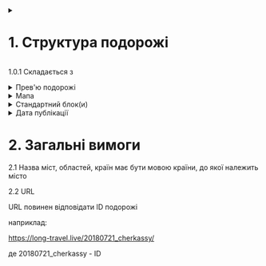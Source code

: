 <details>
    <summary><h1>1. Структура подорожі</h1></summary> 
    <img width="345" alt="image" src="https://github.com/scholokov/long-travel-2/assets/22824947/3c10862c-ab27-4baf-bcf2-42391112dd39">
</details>

1.0.1 Складається з

<details>
    <summary>Прев'ю подорожі</summary> 
	
<img width="358" alt="image" src="https://github.com/scholokov/long-travel-2/assets/22824947/f81d4723-5891-4c12-9d73-0a3e51e24a11">


1.1.1 Складається з
- Назва подорожі
- Країна, у вигляді прапору країни (входить у Прев'ю)
- Період часу (входить у Прев'ю)
- Прев'ю (картинка)

1.1.2 Назви подорожі - може складатися з
- Назви об'єкта подорожі
- міст, країн
- або мати іншу назву, яка описує саму подорож

1.1.2.1 Назва має бути унікальною у розрізі всіх подорожей

1.1.2.2 У назві ID подорожі не повинен бути присутнім

1.1.2.3 У назві дозволені символи:
- А-Я (символи укр-рус алфавіту)
- A-Z (символи латинського алфавіту)
- цифри
- ,-!?.

1.1.2.4 Якщо назва подорожі складається з перечня міст, то повинні бути відсутні старт і кінець подорожі (наприклад Київ-Канів-Тернопіль-Київ, має бути замінено на Канів-Тернопіль)

1.1.2.5 Назви країн кожної подорожі знаходяться у [Повний перелік всіх подорожей](https://github.com/scholokov/long-travel-2/wiki/3.1-%D0%9F%D0%BE%D0%B4%D0%BE%D1%80%D0%BE%D0%B6%D1%96.-%D0%9F%D0%B5%D1%80%D0%B5%D0%BB%D1%96%D0%BA)

1.1.3 Кількість прапорців відповідає кількості відвіданих країн

1.1.3.1 Відповідність відвіданих країн, знаходиться у [Повному переліку всіх подорожей](https://github.com/scholokov/long-travel-2/wiki/3.1-%D0%9F%D0%BE%D0%B4%D0%BE%D1%80%D0%BE%D0%B6%D1%96.-%D0%9F%D0%B5%D1%80%D0%B5%D0%BB%D1%96%D0%BA)

1.1.4 Формат дати:

`DD.MM.YYYY`

або

`DD.MM.YYYY - DD.MM.YYYY`

1.1.5 Прев'ю (картинка) - має бути унікальним у розрізі всіх подорожей	
	
</details>


<details>
    <summary>Мапа</summary> 
    <img width="361" alt="image" src="https://github.com/scholokov/long-travel-2/assets/22824947/878298c4-2b34-4d32-b92b-b3755e3bd8d5">
	
## 1.2 Мапа 
![](https://github.com/scholokov/long-travel-2/blob/main/Foto/map.JPG)

1.2.1.1 Загальна карта повинна бути присутня в кожній подорожі

1.2.1.2 У розрізі однієї подорожі має бути лише один блок з картою

### 1.2.2. Маршрут подорожі
![](https://github.com/scholokov/long-travel-2/blob/main/Foto/legend.png)

1.2.2.1 Біля кожної проміжної точки повинна бути вказана пройдена відстань від попередньої точки подорожі
![](https://github.com/scholokov/long-travel-2/blob/main/Foto/legend2.png)

1.2.2.2 Початкова точка відображаєься кружком, кінцева - у вигляді краплі
![](https://github.com/scholokov/long-travel-2/blob/main/Foto/legend3.png)

1.2.2.3 "Пам'ятки" відображаються "зірочками"
![](https://github.com/scholokov/long-travel-2/blob/main/Foto/legend4.png)

1.2.2.4 Якщо маршрут йде відразу на "визначну пам'ятку", то вона знаходиться на лінії маршруту
![](https://github.com/scholokov/long-travel-2/blob/main/Foto/legend4.png)

1.2.2.5 Якщо маршрут йде спочатку на проміжну точку (наприклад, готель чи місто), а вже від нього на пам'ятки, то вони знаходяться трохи з відступом від лінії маршруту
![](https://github.com/scholokov/long-travel-2/blob/main/Foto/legend5.png)

1.2.2.5.0.1 Проміжні міста знаходяться на основній лінії

1.2.2.5.1 Також ця точка поєднується пунктирною лінією
![image](https://user-images.githubusercontent.com/22824947/195812719-ab592b5b-f3bb-4f81-830a-79cd9b339a2d.png)

1.2.2.6 Якщо весь маршрут не виходить за межі Києва, має бути тільки одна точка
<img width="809" alt="image" src="https://user-images.githubusercontent.com/22824947/178454993-b66c001f-2cf0-41dd-a5fe-26394a47ca17.png">

1.2.2.7 Повинен бути присутнім активний елемент

1.2.2.7.1 Назва - "Відкрити подорож"

1.2.2.7.2 Після натискання повинна відкриватися відповідна сторінка з подорожжю

1.2.2.7.3 Лінка завжди веде на продакшн

1.2.2.7.4 Якщо на мапі лише одна точка, то кнопка має розташовуватись:

![image](https://github.com/scholokov/long-travel-2/assets/22824947/00db6276-95f3-4942-8f31-b412092cfe29)

1.2.2.7.4.1 Якщо більше ніж одна точка на мапі, кнопка має розташовуватись знизу:

![image](https://github.com/scholokov/long-travel-2/assets/22824947/482849d3-62a4-4ad8-b038-faad850bd038)

1.2.2.8 Повинна бути присутнім прев'ю фото

1.2.2.8.1 Прев'ю має збігатися з прев'ю на глобальній карті

1.2.2.8.2 Прев'ю має збігатися з прев'ю самої подорожі

![image](https://user-images.githubusercontent.com/22824947/202218150-736e2d45-1b4a-48ad-9cea-66813b518e6b.png)

1.2.2.8.3 Має бути лише одне прев'ю

1.2.2.8.4 Прев'ю може бути прив'язаним до любої точки

1.2.2.9 Мова

1.2.2.9.1 Всі назви країн мають бути на англійській мові

1.2.2.9.2 Назви міст мають бути на мові країн, до яких вони належать

1.2.2.9.3 Все інше на українській мові

1.2.2.10 Відображення

1.2.2.10.1 Країна та дата обов'язково відображається для першої та останньої точки

1.2.2.10.1 Якщо країна або дата збігається з наступною точкою (зверху) то вона не відображається

### 1.2.3. Карта
![](https://github.com/scholokov/long-travel-2/blob/main/Foto/legend6.png)

1.2.3.1 Крапки на карті з'єднуються суцільною лінією
![](https://github.com/scholokov/long-travel-2/blob/main/Foto/legend7.png)

1.2.3.2 Пам'ятки, які прив'язані до якоїсь проміжної точки (і на "Легенді" мають відступ), а не маршруту, сполучаються з проміжною точкою, вказаною на схемі (місто або готель) пунктирними лініями
![](https://github.com/scholokov/long-travel-2/blob/main/Foto/legend8.png)	
	
	
</details>

<details>
     <summary>Стандартний блок(и)</summary> 
     <img width="369" alt="image" src="https://github.com/scholokov/long-travel-2/assets/22824947/c0e93afa-70c0-4a26-8107-45908b8bd6b7">
	 
## 1.3 Стандартний блок(и)

1.3.1 Складається з
- Header (Прев'ю)
![image](https://github.com/scholokov/long-travel-2/assets/22824947/3f35fb7a-f481-446a-b397-d836892dfe9d)
- Body
<img width="346" alt="image" src="https://github.com/scholokov/long-travel-2/assets/22824947/6df61b98-db2c-48e9-9576-95084326c7ed">


1.3.1.1 Header (Прев'ю) складається з
- Назва подорожі *
- Місто або Місто, Область
- Країна, у вигляді прапору *
- Проміжок часу *
- Прев'ю *

*-Блоки, які обов'язково повинні бути присутні

1.3.1.1.1 Якщо є блок "дорога" він повинен мати наступний формат: "Дорога: ХХХ - YYY", де XXX - початкова точка, YYY - кінцева точка. Також блок дорога повинна містити один або кілька прапорів країн, залежно від кількості країн цього маршруту. Розташування прапора на протилежному боці від точок подорожі. (детальніше написано у [Стандартних блоках](https://github.com/scholokov/long-travel-2/wiki/4.3-%D0%9F%D0%BE%D0%B4%D0%BE%D1%80%D0%BE%D0%B6.-%D0%A1%D1%82%D0%B0%D0%BD%D0%B4%D0%B0%D1%80%D1%82%D0%BD%D1%96-%D0%B1%D0%BB%D0%BE%D0%BA%D0%B8))

1.3.1.2 Body складається з
- Галерея з фото та відео (пункт 1.3.3)
- Youtube відео/галерея (пункт 1.3.4)
- Текстовий опис

але, як мінімум - один з цих блоків

1.3.2 Стандартних блоків може бути необмежена кількість, але не менше одного

<details>
    <summary>1.3.3 Типи стандартних блоків</summary> 

Дизайн:
https://www.figma.com/file/mh7iDnG6ec7yiC0SCGad7L/Long-Travel?node-id=986%3A6&t=jNFh815uWZqa5QBr-0

1.3.3.1 Road

Переміщення на автівці

| Номер рядку    | Приклад                 | Пояснення 
| ---            | ---                     | ---                
| 1              | Дорога                  | Назва
| 2              | Київ - Харків           | З якого міста в яке відбувається переміщення
| 3a             | 11.11.2011              | Дата (формат: DD.MM.YYYY), коли переміщення відбувається за один день
| 3b             | 11.11.2011 - 11.11.2011 | Діапазон дат (формат:  DD.MM.YYYY - DD.MM.YYYY), коли переміщення відбувається більше ніж за один день
| прапор         | присутній               | Кількість - залежить від кількості країн (але не більше двох)            

1.3.3.2 Train

Переміщення на потязі

| Номер рядку    | Приклад                 | Пояснення
| ---            | ---                     | ---                
| 1              | Дорога                  | Назва
| 2              | Київ - Харків           | З якого міста в яке відбувається переміщення
| 3a             | 11.11.2011              | Дата (формат: DD.MM.YYYY), коли переміщення відбувається за один день
| 3b             | 11.11.2011 - 11.11.2011 | Діапазон дат (формат:  DD.MM.YYYY - DD.MM.YYYY), коли переміщення відбувається більше ніж за один день
| прапор         | присутній               | Кількість - залежить від кількості країн


1.3.3.3 Boat

Переміщення на надводному транспорті

| Номер рядку    | Приклад                 | Пояснення                                        
| ---            | ---                     | ---                
| 1              | Дорога                  | Назва
| 2              | Київ - Харків           | З якого міста в яке відбувається переміщення
| 3a             | 11.11.2011              | Дата (формат: DD.MM.YYYY), коли переміщення відбувається за один день
| 3b             | 11.11.2011 - 11.11.2011 | Діапазон дат (формат:  DD.MM.YYYY - DD.MM.YYYY), коли переміщення відбувається більше ніж за один день
| прапор         | присутній               | Кількість - залежить від кількості країн

1.3.3.4 Sub-marine

Переміщення на підводному транспорті

| Номер рядку    | Приклад                 | Пояснення                                        
| ---            | ---                     | ---                
| 1              | Дорога                  | Назва
| 2              | Київ - Харків           | З якого міста в яке відбувається переміщення
| 3a             | 11.11.2011              | Дата (формат: DD.MM.YYYY), коли переміщення відбувається за один день
| 3b             | 11.11.2011 - 11.11.2011 | Діапазон дат (формат:  DD.MM.YYYY - DD.MM.YYYY), коли переміщення відбувається більше ніж за один день
| прапор         | присутній               | Кількість - залежить від кількості країн

1.3.3.5 Fly 

Переміщення літаком

| Номер рядку    | Приклад                 | Пояснення                                        
| ---            | ---                     | ---                
| 1              | Дорога                  | Назва
| 2              | Київ - Харків           | З якого міста в яке відбувається переміщення
| 3a             | 11.11.2011              | Дата (формат: DD.MM.YYYY), коли переміщення відбувається за один день
| 3b             | 11.11.2011 - 11.11.2011 | Діапазон дат (формат:  DD.MM.YYYY - DD.MM.YYYY), коли переміщення відбувається більше ніж за один день
| прапор         | присутній               | Кількість - залежить від кількості країн

1.3.3.6 Ferry 

Переміщення паромом

| Номер рядку    | Приклад                 | Пояснення                                        
| ---            | ---                     | ---                
| 1              | Дорога                  | Назва
| 2              | Київ - Харків           | З якого міста в яке відбувається переміщення
| 3a             | 11.11.2011              | Дата (формат: DD.MM.YYYY), коли переміщення відбувається за один день
| 3b             | 11.11.2011 - 11.11.2011 | Діапазон дат (формат:  DD.MM.YYYY - DD.MM.YYYY), коли переміщення відбувається більше ніж за один день
| прапор         | присутній               | Кількість - залежить від кількості країн

1.3.3.7 Car Rental 

Інформація про аренду

| Номер рядку    | Приклад                 | Пояснення
| ---            | ---                     | ---                
| 1              | AVIS                    | Назва компанії, яка здає в аренду
| 2              | Київ                    | Місто, де здається в аренду
| 3              | 11.11.2011              | Дата (формат: DD.MM.YYYY)
| прапор         | присутній               | Кількість - один 

1.3.3.8 Hotel 

проживання у готілі

| Номер рядку    | Приклад                 | Пояснення                                        
| ---            | ---                     | ---                
| 1              | Перлина Карпат          | Назва, має бути у  вигляді активної лінки на опис готелю
| 2              | Київ                    | Місто
| 3a             | 11.11.2011              | Дата (формат: DD.MM.YYYY), коли проживання було лише 1 день
| 3b             | 11.11.2011 - 11.11.2011 | Діапазон дат (формат:  DD.MM.YYYY - DD.MM.YYYY), коли проживання було більше одного дня
| прапор         | присутній               | Кількість - один 

1.3.3.9 Restaurant 

Відвідування ресторану

| Номер рядку    | Приклад                 | Пояснення                                        
| ---            | ---                     | ---                
| 1              | Пузата хата             | Назва
| 2              | Київ                    | Місто
| 3              | 11.11.2011              | Дата (формат: DD.MM.YYYY)
| прапор         | присутній               | Кількість - один 

1.3.3.10 Beach

Відвідування пляжу

| Номер рядку    | Приклад                 | Пояснення                                        
| ---            | ---                     | ---                
| 1              | Golden Horn             | Назва
| 2              | Київ                    | Місто
| 3a             | 11.11.2011              | Дата (формат: DD.MM.YYYY), коли відвідування було протягом одного дня
| 3b             | 11.11.2011 - 11.11.2011 | Діапазон дат (формат:  DD.MM.YYYY - DD.MM.YYYY), коли відвідування було більше одного дня
| прапор         | присутній               | Кількість - один 

1.3.3.11 Місто

Відвідування міста

| Номер рядку    | Приклад                 | Пояснення
| ---            | ---                     | ---                
| 1              | Київ                    | Місто
| 3a             | 11.11.2011              | Дата (формат: DD.MM.YYYY), коли відвідування було протягом одного дня
| 3b             | 11.11.2011 - 11.11.2011 | Діапазон дат (формат:  DD.MM.YYYY - DD.MM.YYYY), коли відвідування було більше одного дня
| прапор         | присутній               | Кількість - один 

1.3.3.12 Metropolis

відвідування великого міста

| Номер рядку    | Приклад                 | Пояснення
| ---            | ---                     | ---                
| 1              | Київ                    | Місто
| 3a             | 11.11.2011              | Дата (формат: DD.MM.YYYY), коли відвідування було протягом одного дня
| 3b             | 11.11.2011 - 11.11.2011 | Діапазон дат (формат:  DD.MM.YYYY - DD.MM.YYYY), коли відвідування було більше одного дня
| прапор         | присутній               | Кількість - один 

1.3.3.13 Village

Відвідування невеличкого міста / села

| Номер рядку    | Приклад                 | Пояснення                                        
| ---            | ---                     | ---                
| 1              | Київ                    | Місто
| 3a             | 11.11.2011              | Дата (формат: DD.MM.YYYY), коли відвідування було протягом одного дня
| 3b             | 11.11.2011 - 11.11.2011 | Діапазон дат (формат:  DD.MM.YYYY - DD.MM.YYYY), коли відвідування було більше одного дня
| прапор         | присутній               | Кількість - один 

1.3.3.14 Entertainment

Відвідування розважального міста

| Номер рядку    | Приклад                 | Пояснення
| ---            | ---                     | ---                
| 1              | Шоу "1001 ніч"          | Назва
| 2              | Київ                    | Місто
| 3a             | 11.11.2011              | Дата (формат: DD.MM.YYYY), коли відвідування було протягом одного дня
| 3b             | 11.11.2011 - 11.11.2011 | Діапазон дат (формат:  DD.MM.YYYY - DD.MM.YYYY), коли відвідування було більше одного дня
| прапор         | присутній               | Кількість - один 

1.3.3.15 Zoo

Відвідування зоопарку

| Номер рядку    | Приклад                 | Пояснення                                        
| ---            | ---                     | ---                
| 1              | Київський зоопарк       | Назва
| 2              | Київ                    | Місто
| 3              | 11.11.2011              | Дата (формат: DD.MM.YYYY)
| прапор         | присутній               | Кількість - один 

1.3.3.16 Mountain

Відвідування гір

| Номер рядку    | Приклад                 | Пояснення
| ---            | ---                     | ---                
| 1              | Карпати                 | Назва
| 2a             | 11.11.2011              | Дата (формат: DD.MM.YYYY), коли відвідування було протягом одного дня
| 2b             | 11.11.2011 - 11.11.2011 | Діапазон дат (формат:  DD.MM.YYYY - DD.MM.YYYY), коли відвідування було більше одного дня
| прапор         | присутній               | Кількість - один 

1.3.3.17 Cave

Відвідування печер

| Номер рядку    | Приклад                 | Пояснення
| ---            | ---                     | ---                
| 1              | Соляна печера           | Назва
| 2a             | 11.11.2011              | Дата (формат: DD.MM.YYYY), коли відвідування було протягом одного дня
| 2b             | 11.11.2011 - 11.11.2011 | Діапазон дат (формат:  DD.MM.YYYY - DD.MM.YYYY), коли відвідування було більше одного дня
| прапор         | присутній               | Кількість - один 

1.3.3.18 Water-fall

Відвідування водопаду

| Номер рядку    | Приклад                 | Пояснення
| ---            | ---                     | ---                
| 1              | Ніагара                 | Назва
| 2a             | 11.11.2011              | Дата (формат: DD.MM.YYYY), коли відвідування було протягом одного дня
| 2b             | 11.11.2011 - 11.11.2011 | Діапазон дат (формат:  DD.MM.YYYY - DD.MM.YYYY), коли відвідування було більше одного дня
| прапор         | присутній               | Кількість - один 

1.3.3.19 River-Lake

Відвідування річки або озера

| Номер рядку    | Приклад                 | Пояснення
| ---            | ---                     | ---                
| 1              | Озеро Світязь           | Назва
| 2a             | 11.11.2011              | Дата (формат: DD.MM.YYYY), коли відвідування було протягом одного дня
| 2b             | 11.11.2011 - 11.11.2011 | Діапазон дат (формат:  DD.MM.YYYY - DD.MM.YYYY), коли відвідування було більше одного дня
| прапор         | присутній               | Кількість - один 

1.3.3.20 Castle

Відвідування замку

| Номер рядку    | Приклад                 | Пояснення
| ---            | ---                     | ---                
| 1              | Замок Судак             | Назва
| 2a             | 11.11.2011              | Дата (формат: DD.MM.YYYY), коли відвідування було протягом одного дня
| 2b             | 11.11.2011 - 11.11.2011 | Діапазон дат (формат:  DD.MM.YYYY - DD.MM.YYYY), коли відвідування було більше одного дня
| прапор         | присутній               | Кількість - один 

1.3.3.21 Shopping

Відвідування магазинів, торгових центрів

| Номер рядку    | Приклад                 | Пояснення
| ---            | ---                     | ---                
| 1              | Mall                    | Назва
| 2              | Київ                    | Місто
| 3a             | 11.11.2011              | Дата (формат: DD.MM.YYYY), коли відвідування було протягом одного дня
| 3b             | 11.11.2011 - 11.11.2011 | Діапазон дат (формат:  DD.MM.YYYY - DD.MM.YYYY), коли відвідування було більше одного дня
| прапор         | присутній               | Кількість - один 

1.3.3.22 Sport

Відвідування спортивних заходів

| Номер рядку    | Приклад                 | Пояснення
| ---            | ---                     | ---                
| 1              | Конопська ДЮСШ          | Назва
| 2              | Київ                    | Місто
| 3a             | 11.11.2011              | Дата (формат: DD.MM.YYYY), коли відвідування було протягом одного дня
| 3b             | 11.11.2011 - 11.11.2011 | Діапазон дат (формат:  DD.MM.YYYY - DD.MM.YYYY), коли відвідування було більше одного дня
| прапор         | присутній               | Кількість - один 

1.3.3.23 Park

Відвідування парку

| Номер рядку    | Приклад                 | Пояснення                                        
| ---            | ---                     | ---                
| 1              | Національний парк “Межигір’я”| Назва
| 2              | Київ                    | Місто
| 3a             | 11.11.2011              | Дата (формат: DD.MM.YYYY), коли відвідування було протягом одного дня
| 3b             | 11.11.2011 - 11.11.2011 | Діапазон дат (формат:  DD.MM.YYYY - DD.MM.YYYY), коли відвідування було більше одного дня
| прапор         | присутній               | Кількість - один 

1.3.3.24 Museum

Відвідування музею

| Номер рядку    | Приклад                 | Пояснення
| ---            | ---                     | ---                
| 1              | Державний музей авіації | Назва
| 2              | Київ                    | Місто
| 3a             | 11.11.2011              | Дата (формат: DD.MM.YYYY), коли відвідування було протягом одного дня
| 3b             | 11.11.2011 - 11.11.2011 | Діапазон дат (формат:  DD.MM.YYYY - DD.MM.YYYY), коли відвідування було більше одного дня
| прапор         | присутній               | Кількість - один 

1.3.3.25 Country

Відвідування країни

| Номер рядку    | Приклад                 | Пояснення
| ---            | ---                     | ---                
| 1              | Hungary                 | Назва
| 2a             | 11.11.2011              | Дата (формат: DD.MM.YYYY), коли відвідування було протягом одного дня
| 2b             | 11.11.2011 - 11.11.2011 | Діапазон дат (формат:  DD.MM.YYYY - DD.MM.YYYY), коли відвідування було більше одного дня
| прапор         | присутній               | Кількість - один 

1.3.3.26 Preparation

Підготовка до подорожі

| Номер рядку    | Приклад                 | Пояснення                                        
| ---            | ---                     | ---                
| 1              | Підготовка              | Назва
| прапор         | відсутній

1.3.3.27 Home

Повернення додому

| Номер рядку    | Приклад                 | Пояснення
| ---            | ---                     | ---                
| 1              | Дома                    | Назва
| прапор         | відсутній

1.3.3.28 Mountain road

Горна дорога

| Номер рядку    | Приклад                 | Пояснення
| ---            | ---                     | ---                
| 1              | Transfagarasan road     | Назва
| 2a             | 11.11.2011              | Дата (формат: DD.MM.YYYY)
| 2b             | 11.11.2011 - 11.11.2011 | Діапазон дат (формат:  DD.MM.YYYY - DD.MM.YYYY)
| прапор         | присутній               | Кількість - один 

</details>




### 1.3.3 Галерея з фото та відео

1.3.3.1 Загальне

1.3.3.1.1 Фотографії повинні підвантажуватись не всі відразу, а тільки ті, що наближаються до видимої області (Lazy Loading)

1.3.3.2. Галерея

1.3.3.2.1 Галерея складається з прев'ю фото

1.3.3.2.2 Натисніть на прев'ю фото - відображається повноцінне фото (LightBox)

1.3.3.2.3 Тип фотогалереї повинен бути Justified Grid:

<img width="628" alt="image" src="https://user-images.githubusercontent.com/22824947/178441236-9305e6b2-12b7-4d59-b062-e0e9dcc4b670.png">

для того щоб перевірити, відкриваємо дев тулс

шукаємо div:

![image](https://user-images.githubusercontent.com/22824947/195586969-b8eb9423-ded6-456f-96be-cd5b2b1a729e.png)

у ньмоу ключ layout повинен мати значення "random"

![image](https://user-images.githubusercontent.com/22824947/206526318-9028b7dc-f616-4698-a73a-885dc941e1c3.png)


приклади:
правильна:
layout=random
![image](https://user-images.githubusercontent.com/22824947/206524459-40e71837-3bf1-4e87-934d-c763123269c0.png)

неправильна:
layout=square
![image](https://user-images.githubusercontent.com/22824947/206524273-4a38f19d-5812-433a-b1ac-c87a513ed5d5.png)

1.3.3.3. LightBox

![](https://github.com/scholokov/long-travel-2/blob/main/Foto/LightBox.JPG)

1.3.3.3.1 LightBox повинен закриватися за ESC

1.3.3.3.2 Повинен бути хрестик для закриття LightBox

1.3.3.3.2 Повинні бути стрілки для прогортання фото

1.3.3.4. Відео

1.3.3.4.1 Галерея може містити фото та відео

1.3.3.4.2 Відео має програватися після натискання на кнопку Play

1.3.3.5. Механізм роботи прев'ю та фото:

* На сервері знаходиться фото вихідної якості
* Для побудови галереї клієнту видається фото "достатньої" якості. Тобто якості рівного або меншого від початкового, залежно від параметрів клієнта. Тобто галерея зазвичай складається з менш якісних фото (тобто так звані прев'ю), ніж вихідні
* При виведенні LightBox порівнюються розміри прев'ю і розміри LighBox, якщо розміри в LightBox значно більше ніж прев'ю, запитуються якісніші фото, аж до фото вихідної якості

### 1.3.4 Youtube Галереї

1.3.4.1. Youtube відео/відео галерея.

1.3.4.1.1 Містить лише відео.

1.3.4.1.2 Якщо містить більше одного відео перетворюється на галерею

1.3.4.1.3 Якщо відео належить до "дороги", то підпис має формат: Початковий пункт виїзду - кінцевий пункт приїзду

наприклад:

`2020.01.30 Київ-Одеса 01`

де "порядковий номер" необов'язковий параметр

1.3.4.1.3.0 Якщо існує більше ніж 2 точки, то формат буде той самий

наприклад:

`2020.01.30 Київ-Умань-Одеса 01`

1.3.4.1.3.1.0 Якщо у подорожі лише одне місце має бути наступний формат: 

`Дата Подія Номер (якщо більше одного відео)`

`2020.01.30 Межигірья 01`

`2020.01.30 Пляж 01`

1.3.4.1.3.1 В інших випадках підпис має формат:

`Дата Місце Подія Номер (якщо більше одного відео)`

`2020.01.30 San Marino Пляж 01`

де "порядковий номер" необов'язковий параметр

1.3.4.1.3.2 Назва відео лише українською мовою

1.3.4.1.3.2.1 Назви Країн та міст поза Україною - на англійській мові

1.3.4.1.3.3 Формат дати зворотній - YYYY.MM.DD, наприклад 2020.01.30

1.3.4.1.4 Якщо в відео галереї знаходиться декілька відео та вони мають різні дати, у назві має бути присутня лише сама рання дата (а не діапазон дат)
	 
1.3.4.1.5 Ім'я та прізвище автора мають бути на анг мові 
	 
![image](https://github.com/scholokov/long-travel-2/assets/22824947/31c7bbcf-14b6-43cb-8d25-2ea8baea5327)

	 
	 
</details>

<details>
      <summary>Дата публікації</summary> 
      <img width="353" alt="image" src="https://github.com/scholokov/long-travel-2/assets/22824947/17353997-dde6-4e8f-aa03-b64f4c072492">
	  
## 1.4 Дата публікації

1.4.1 Формат
DD.MM.YYYY

1.4.2 Дата публікації повинна відповідати стартовій даті подорожі	  
	  
	  
</details>








# 2. Загальні вимоги

2.1 Назва міст, областей, країн має бути мовою країни, до якої належить місто

2.2 URL

URL повинен відповідати ID подорожі

наприклад:

https://long-travel.live/20180721_cherkassy/

де 20180721_cherkassy - ID

